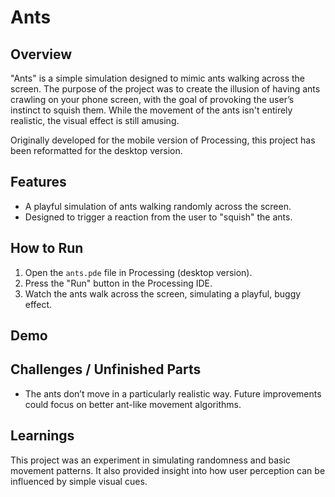 # Ants

## Overview
"Ants" is a simple simulation designed to mimic ants walking across the screen. The purpose of the project was to create the illusion of having ants crawling on your phone screen, with the goal of provoking the user’s instinct to squish them. While the movement of the ants isn't entirely realistic, the visual effect is still amusing.

Originally developed for the mobile version of Processing, this project has been reformatted for the desktop version.

## Features
- A playful simulation of ants walking randomly across the screen.
- Designed to trigger a reaction from the user to "squish" the ants.

## How to Run
1. Open the `ants.pde` file in Processing (desktop version).
2. Press the "Run" button in the Processing IDE.
3. Watch the ants walk across the screen, simulating a playful, buggy effect.

## Demo


## Challenges / Unfinished Parts
- The ants don’t move in a particularly realistic way. Future improvements could focus on better ant-like movement algorithms.

## Learnings
This project was an experiment in simulating randomness and basic movement patterns. It also provided insight into how user perception can be influenced by simple visual cues.
